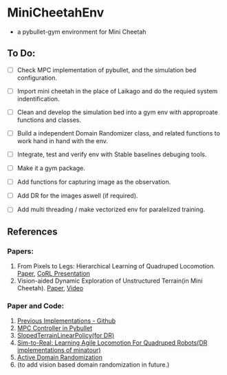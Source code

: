 # MiniCheetahEnv
-  a pybullet-gym environment for Mini Cheetah


## To Do:

- [ ] Check MPC implementation of pybullet, and the simulation bed configuration.
- [ ] Import mini cheetah in the place of Laikago and do the requied system indentification.
- [ ] Clean and develop the simulation bed into a gym env with approproate functions and classes.
- [ ] Build a independent Domain Randomizer class, and related functions to work hand in hand with the env.
- [ ] Integrate, test and verify env with Stable baselines debuging tools.
- [ ] Make it a gym package.
- [ ] Add functions for capturing image as the observation.
- [ ] Add DR for the images aswell (if required).
- [ ] Add multi threading / make vectorized env for paralelized training.


## References

### Papers:

1. From Pixels to Legs: Hierarchical Learning of Quadruped Locomotion. [Paper](https://arxiv.org/abs/2011.11722), [CoRL Presentation](https://youtu.be/o4PDEnqjT0I)
2. Vision-aided Dynamic Exploration of Unstructured Terrain(in Mini Cheetah). [Paper](https://ieeexplore.ieee.org/document/9196777), [Video](https://youtu.be/Tv7Vd-gF11s)

### Paper and Code:

1. [Previous Implementations - Github](https://github.com/topics/mini-cheetah)
2. [MPC Controller in Pybullet](https://github.com/google-research/motion_imitation/tree/master/mpc_controller)
3. [SlopedTerrainLinearPolicy(for DR)](https://github.com/StochLab/SlopedTerrainLinearPolicy)
4. [Sim-to-Real: Learning Agile Locomotion For Quadruped Robots(DR implementations of minatour)](https://github.com/bulletphysics/bullet3/tree/master/examples/pybullet/gym/pybullet_envs/minitaur/envs)
5. [Active Domain Randomization](https://paperswithcode.com/paper/active-domain-randomization)
6. (to add vision based domain randomization in future.)
